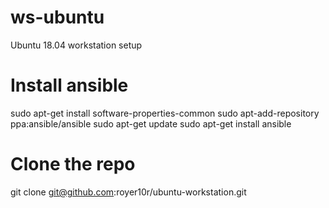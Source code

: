 # ws-ubuntu
Ubuntu 18.04 workstation setup

# Install ansible
sudo apt-get install software-properties-common
sudo apt-add-repository ppa:ansible/ansible
sudo apt-get update
sudo apt-get install ansible

# Clone the repo
git clone git@github.com:royer10r/ubuntu-workstation.git
